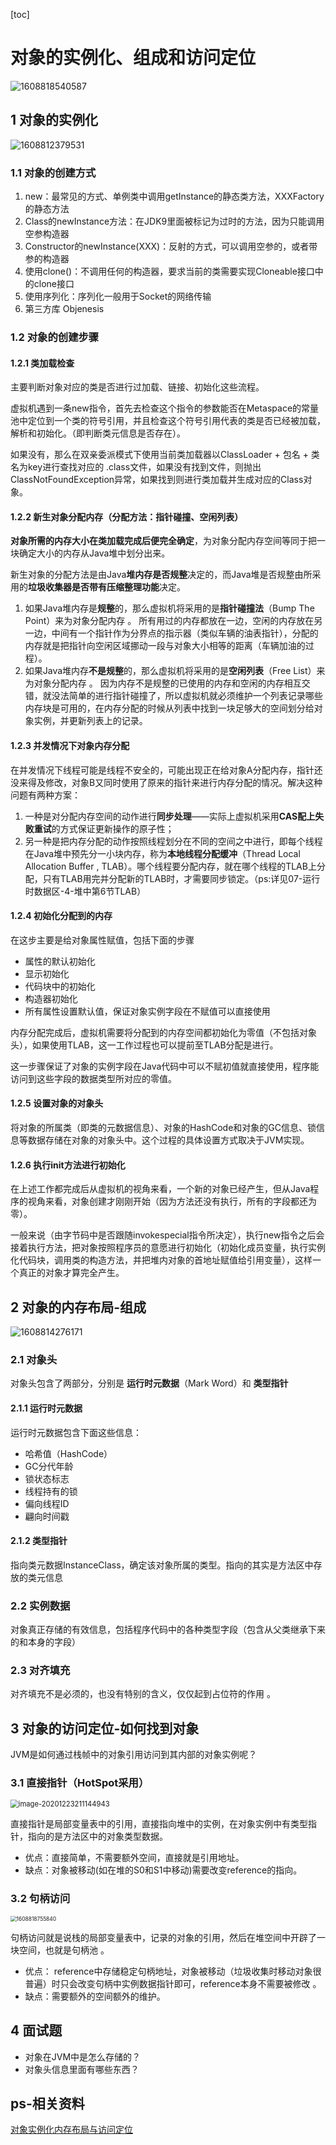 [toc]

# 对象的实例化、组成和访问定位

![1608818540587](picture/1608818540587.png)

## 1 对象的实例化

![1608812379531](picture/1608812379531.png)

### 1.1 对象的创建方式

1. new：最常见的方式、单例类中调用getInstance的静态类方法，XXXFactory的静态方法
2. Class的newInstance方法：在JDK9里面被标记为过时的方法，因为只能调用空参构造器
3. Constructor的newInstance(XXX)：反射的方式，可以调用空参的，或者带参的构造器
4. 使用clone()：不调用任何的构造器，要求当前的类需要实现Cloneable接口中的clone接口
5. 使用序列化：序列化一般用于Socket的网络传输
6. 第三方库 Objenesis

### 1.2 对象的创建步骤

#### 1.2.1 类加载检查

主要判断对象对应的类是否进行过加载、链接、初始化这些流程。

虚拟机遇到一条new指令，首先去检查这个指令的参数能否在Metaspace的常量池中定位到一个类的符号引用，并且检查这个符号引用代表的类是否已经被加载，解析和初始化。（即判断类元信息是否存在）。

如果没有，那么在双亲委派模式下使用当前类加载器以ClassLoader + 包名 + 类名为key进行查找对应的 .class文件，如果没有找到文件，则抛出ClassNotFoundException异常，如果找到则进行类加载并生成对应的Class对象。 

#### 1.2.2 新生对象分配内存（分配方法：指针碰撞、空闲列表）

**对象所需的内存大小在类加载完成后便完全确定**，为对象分配内存空间等同于把一块确定大小的内存从Java堆中划分出来。

新生对象的分配方法是由Java**堆内存是否规整**决定的，而Java堆是否规整由所采用的**垃圾收集器是否带有压缩整理功能**决定。

1. 如果Java堆内存是**规整**的，那么虚拟机将采用的是**指针碰撞法**（Bump The Point）来为对象分配内存 。
    所有用过的内存都放在一边，空闲的内存放在另一边，中间有一个指针作为分界点的指示器（类似车辆的油表指针），分配的内存就是把指针向空闲区域挪动一段与对象大小相等的距离（车辆加油的过程）。
2. 如果Java堆内存**不是规整**的，那么虚拟机将采用的是**空闲列表**（Free List）来为对象分配内存 。
    因为内存不是规整的已使用的内存和空闲的内存相互交错，就没法简单的进行指针碰撞了，所以虚拟机就必须维护一个列表记录哪些内存块是可用的，在内存分配的时候从列表中找到一块足够大的空间划分给对象实例，并更新列表上的记录。

#### 1.2.3 并发情况下对象内存分配

在并发情况下线程可能是线程不安全的，可能出现正在给对象A分配内存，指针还没来得及修改，对象B又同时使用了原来的指针来进行内存分配的情况。解决这种问题有两种方案：

1. 一种是对分配内存空间的动作进行**同步处理**——实际上虚拟机采用**CAS配上失败重试**的方式保证更新操作的原子性；
2. 另一种是把内存分配的动作按照线程划分在不同的空间之中进行，即每个线程在Java堆中预先分一小块内存，称为**本地线程分配缓冲**（Thread Local Allocation Buffer , TLAB）。哪个线程要分配内存，就在哪个线程的TLAB上分配，只有TLAB用完并分配新的TLAB时，才需要同步锁定。（ps:详见07-运行时数据区-4-堆中第6节TLAB）

#### 1.2.4 初始化分配到的内存

在这步主要是给对象属性赋值，包括下面的步骤

- 属性的默认初始化
- 显示初始化
- 代码块中的初始化
- 构造器初始化
- 所有属性设置默认值，保证对象实例字段在不赋值可以直接使用

内存分配完成后，虚拟机需要将分配到的内存空间都初始化为零值（不包括对象头），如果使用TLAB，这一工作过程也可以提前至TLAB分配是进行。

这一步骤保证了对象的实例字段在Java代码中可以不赋初值就直接使用，程序能访问到这些字段的数据类型所对应的零值。

#### 1.2.5 设置对象的对象头

将对象的所属类（即类的元数据信息）、对象的HashCode和对象的GC信息、锁信息等数据存储在对象的对象头中。这个过程的具体设置方式取决于JVM实现。 

#### 1.2.6 执行init方法进行初始化

在上述工作都完成后从虚拟机的视角来看，一个新的对象已经产生，但从Java程序的视角来看，对象创建才刚刚开始（因为<init>方法还没有执行，所有的字段都还为零）。

一般来说（由字节码中是否跟随invokespecial指令所决定），执行new指令之后会接着执行<init>方法，把对象按照程序员的意愿进行初始化（初始化成员变量，执行实例化代码块，调用类的构造方法，并把堆内对象的首地址赋值给引用变量），这样一个真正的对象才算完全产生。

## 2 对象的内存布局-组成

![1608814276171](picture/1608814276171.png)

### 2.1 对象头

对象头包含了两部分，分别是 **运行时元数据**（Mark Word）和 **类型指针** 

#### 2.1.1 运行时元数据

 运行时元数据包含下面这些信息：

- 哈希值（HashCode）
- GC分代年龄
- 锁状态标志
- 线程持有的锁
- 偏向线程ID
- 翩向时间戳

#### 2.1.2 类型指针

 指向类元数据InstanceClass，确定该对象所属的类型。指向的其实是方法区中存放的类元信息 

### 2.2 实例数据

对象真正存储的有效信息，包括程序代码中的各种类型字段（包含从父类继承下来的和本身的字段）

### 2.3 对齐填充

 对齐填充不是必须的，也没有特别的含义，仅仅起到占位符的作用 。

## 3 对象的访问定位-如何找到对象

 JVM是如何通过栈帧中的对象引用访问到其内部的对象实例呢？ 

### 3.1 直接指针（HotSpot采用）

<img src="picture/image-20201223211144943.png" alt="image-20201223211144943" style="zoom:80%;" />

直接指针是局部变量表中的引用，直接指向堆中的实例，在对象实例中有类型指针，指向的是方法区中的对象类型数据。

- 优点：直接简单，不需要额外空间，直接就是引用地址。
- 缺点：对象被移动(如在堆的S0和S1中移动)需要改变reference的指向。

### 3.2 句柄访问

<img src="picture/1608818755840.png" alt="1608818755840" style="zoom:60%;" />

句柄访问就是说栈的局部变量表中，记录的对象的引用，然后在堆空间中开辟了一块空间，也就是句柄池 。

- 优点： reference中存储稳定句柄地址，对象被移动（垃圾收集时移动对象很普遍）时只会改变句柄中实例数据指针即可，reference本身不需要被修改 。
- 缺点：需要额外的空间额外的维护。

## 4 面试题

- 对象在JVM中是怎么存储的？
- 对象头信息里面有哪些东西？

## ps-相关资料

[ 对象实例化内存布局与访问定位](https://gitee.com/moxi159753/LearningNotes/tree/master/JVM/1_%E5%86%85%E5%AD%98%E4%B8%8E%E5%9E%83%E5%9C%BE%E5%9B%9E%E6%94%B6%E7%AF%87/10_%E5%AF%B9%E8%B1%A1%E5%AE%9E%E4%BE%8B%E5%8C%96%E5%86%85%E5%AD%98%E5%B8%83%E5%B1%80%E4%B8%8E%E8%AE%BF%E9%97%AE%E5%AE%9A%E4%BD%8D)

